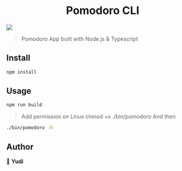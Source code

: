 <h1 align="center">Pomodoro CLI</h1>
<p>
  <img src="https://img.shields.io/badge/version-1.0.0-blue.svg?cacheSeconds=2592000" />
</p>

> Pomodoro App built with Node.js &amp; Typescript

## Install

```sh
npm install
```

## Usage

```sh
npm run build
```
> Add permission on Linux
> chmod +x ./bin/pomodoro
> And then
```sh
./bin/pomodoro -h
```
## Author

👤 **Yudi**

